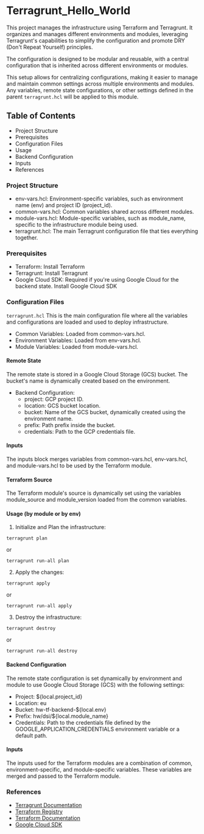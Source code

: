 # Terragrunt_Hello_World

This project manages the infrastructure using Terraform and Terragrunt. 
It organizes and manages different environments and modules, leveraging Terragrunt's capabilities to simplify the configuration and promote DRY (Don't Repeat Yourself) principles.

The configuration is designed to be modular and reusable, with a central configuration that is inherited across different environments or modules.

This setup allows for centralizing configurations, making it easier to manage and maintain common settings across multiple environments and modules. Any variables, remote state configurations, or other settings defined in the parent `terragrunt.hcl` will be applied to this module.


## Table of Contents
* Project Structure
* Prerequisites
* Configuration Files
* Usage
* Backend Configuration
* Inputs
* References

### Project Structure

* env-vars.hcl: Environment-specific variables, such as environment name (env) and project ID (project_id).
* common-vars.hcl: Common variables shared across different modules.
* module-vars.hcl: Module-specific variables, such as module_name, specific to the infrastructure module being used.
* terragrunt.hcl: The main Terragrunt configuration file that ties everything together.

### Prerequisites
* Terraform: Install Terraform
* Terragrunt: Install Terragrunt
* Google Cloud SDK: Required if you're using Google Cloud for the backend state. Install Google Cloud SDK

### Configuration Files
`terragrunt.hcl`
This is the main configuration file where all the variables and configurations are loaded and used to deploy infrastructure.

* Common Variables: Loaded from common-vars.hcl.
* Environment Variables: Loaded from env-vars.hcl.
* Module Variables: Loaded from module-vars.hcl.
#### Remote State
The remote state is stored in a Google Cloud Storage (GCS) bucket. The bucket's name is dynamically created based on the environment.

* Backend Configuration:
    * project: GCP project ID.
    * location: GCS bucket location.
    * bucket: Name of the GCS bucket, dynamically created using the environment name.
    * prefix: Path prefix inside the bucket.
    * credentials: Path to the GCP credentials file.
#### Inputs
The inputs block merges variables from common-vars.hcl, env-vars.hcl, and module-vars.hcl to be used by the Terraform module.

#### Terraform Source
The Terraform module's source is dynamically set using the variables module_source and module_version loaded from the common variables.

#### Usage (by module or by env)

1. Initialize and Plan the infrastructure:

```
terragrunt plan
```
or 
```
terragrunt run-all plan
```

2. Apply the changes:
```
terragrunt apply
```
or
```
terragrunt run-all apply
```

3. Destroy the infrastructure:
```
terragrunt destroy
```
or
```
terragrunt run-all destroy
```
#### Backend Configuration
The remote state configuration is set dynamically by environment and module to use Google Cloud Storage (GCS) with the following settings:

* Project: ${local.project_id}
* Location: eu
* Bucket: hw-tf-backend-${local.env}
* Prefix: hw/dsi/${local.module_name}
* Credentials: Path to the credentials file defined by the GOOGLE_APPLICATION_CREDENTIALS environment variable or a default path.

#### Inputs
The inputs used for the Terraform modules are a combination of common, environment-specific, and module-specific variables. These variables are merged and passed to the Terraform module.

### References

* [Terragrunt Documentation](https://terragrunt.gruntwork.io/docs/)
* [Terraform Registry](https://registry.terraform.io/)
* [Terraform Documentation](https://developer.hashicorp.com/terraform/docs)
* [Google Cloud SDK](https://cloud.google.com/sdk/docs/install)